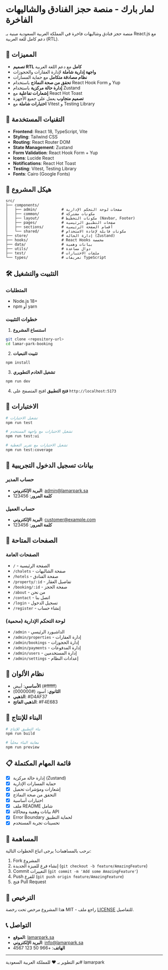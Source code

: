 # لمار بارك - منصة حجز الفنادق والشاليهات الفاخرة

منصة حجز فنادق وشاليهات فاخرة في المملكة العربية السعودية مبنية بـ React.js مع دعم كامل للغة العربية (RTL).

## 🌟 المميزات

- **تصميم RTL كامل** مع دعم اللغة العربية
- **واجهة إدارية شاملة** لإدارة العقارات والحجوزات
- **نظام مصادقة متكامل** مع حماية المسارات
- **تحقق من صحة النماذج** باستخدام React Hook Form و Yup
- **إدارة حالة مركزية** باستخدام Zustand
- **إشعارات تفاعلية** مع React Hot Toast
- **تصميم متجاوب** يعمل على جميع الأجهزة
- **اختبارات شاملة** مع Vitest و Testing Library

## 🚀 التقنيات المستخدمة

- **Frontend**: React 18, TypeScript, Vite
- **Styling**: Tailwind CSS
- **Routing**: React Router DOM
- **State Management**: Zustand
- **Form Validation**: React Hook Form + Yup
- **Icons**: Lucide React
- **Notifications**: React Hot Toast
- **Testing**: Vitest, Testing Library
- **Fonts**: Cairo (Google Fonts)

## 📁 هيكل المشروع

```
src/
├── components/
│   ├── admin/           # صفحات لوحة التحكم الإدارية
│   ├── common/          # مكونات مشتركة
│   ├── layout/          # مكونات التخطيط (Navbar, Footer)
│   ├── pages/           # صفحات التطبيق الرئيسية
│   ├── sections/        # أقسام الصفحة الرئيسية
│   └── shared/          # مكونات قابلة لإعادة الاستخدام
├── store/               # إدارة الحالة (Zustand)
├── hooks/               # React Hooks مخصصة
├── data/                # بيانات وهمية
├── utils/               # دوال مساعدة
├── test/                # ملفات الاختبارات
└── types/               # تعريفات TypeScript
```

## 🛠️ التثبيت والتشغيل

### المتطلبات
- Node.js 18+ 
- npm أو yarn

### خطوات التثبيت

1. **استنساخ المشروع**
```bash
git clone <repository-url>
cd lamar-park-booking
```

2. **تثبيت التبعيات**
```bash
npm install
```

3. **تشغيل الخادم التطويري**
```bash
npm run dev
```

4. **فتح التطبيق**
افتح المتصفح على `http://localhost:5173`

## 🧪 الاختبارات

```bash
# تشغيل الاختبارات
npm run test

# تشغيل الاختبارات مع واجهة المستخدم
npm run test:ui

# تشغيل الاختبارات مع تقرير التغطية
npm run test:coverage
```

## 🔐 بيانات تسجيل الدخول التجريبية

### حساب المدير
- **البريد الإلكتروني**: admin@lamarpark.sa
- **كلمة المرور**: 123456

### حساب العميل
- **البريد الإلكتروني**: customer@example.com
- **كلمة المرور**: 123456

## 📱 الصفحات المتاحة

### الصفحات العامة
- `/` - الصفحة الرئيسية
- `/chalets` - صفحة الشاليهات
- `/hotels` - صفحة الفنادق
- `/property/:id` - تفاصيل العقار
- `/booking/:id` - صفحة الحجز
- `/about` - من نحن
- `/contact` - اتصل بنا
- `/login` - تسجيل الدخول
- `/register` - إنشاء حساب

### لوحة التحكم الإدارية (محمية)
- `/admin` - الداشبورد الرئيسي
- `/admin/properties` - إدارة العقارات
- `/admin/bookings` - إدارة الحجوزات
- `/admin/payments` - إدارة المدفوعات
- `/admin/users` - إدارة المستخدمين
- `/admin/settings` - إعدادات النظام

## 🎨 نظام الألوان

- **الأساسي**: أبيض (#ffffff)
- **الثانوي**: أسود (#000000)
- **الذهبي**: #D4AF37
- **الذهبي الفاتح**: #F4E683

## 🔧 البناء للإنتاج

```bash
# بناء التطبيق للإنتاج
npm run build

# معاينة البناء محلياً
npm run preview
```

## 📋 قائمة المهام المكتملة

- [x] إدارة حالة مركزية (Zustand)
- [x] حماية المسارات الإدارية
- [x] إشعارات ومؤشرات تحميل
- [x] التحقق من صحة النماذج
- [x] اختبارات أساسية
- [x] ملف README شامل
- [x] بيانات وهمية ومحاكاة API
- [x] Error Boundary لحماية التطبيق
- [x] تحسينات تجربة المستخدم

## 🤝 المساهمة

نرحب بالمساهمات! يرجى اتباع الخطوات التالية:

1. Fork المشروع
2. إنشاء فرع للميزة الجديدة (`git checkout -b feature/AmazingFeature`)
3. Commit التغييرات (`git commit -m 'Add some AmazingFeature'`)
4. Push للفرع (`git push origin feature/AmazingFeature`)
5. فتح Pull Request

## 📄 الترخيص

هذا المشروع مرخص تحت رخصة MIT - راجع ملف [LICENSE](LICENSE) للتفاصيل.

## 📞 التواصل

- **الموقع**: [lamarpark.sa](https://lamarpark.sa)
- **البريد الإلكتروني**: info@lamarpark.sa
- **الهاتف**: +966 50 123 4567

---

تم التطوير بـ ❤️ للمملكة العربية السعودية#   l a m a r p a r k  
 